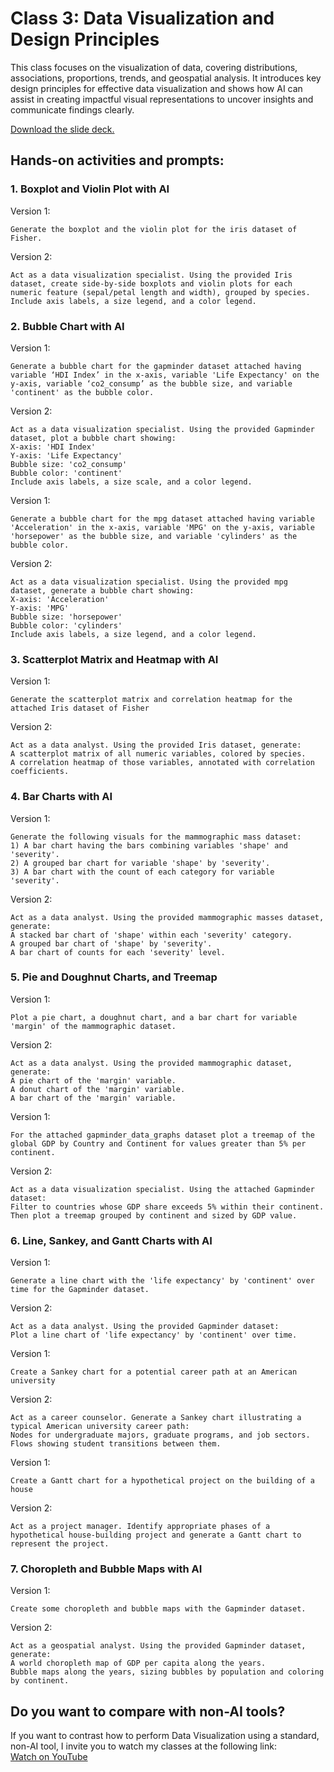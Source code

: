 # Class 3: Data Visualization and Design Principles

This class focuses on the visualization of data, covering distributions, associations, proportions, trends, and geospatial analysis. It introduces key design principles for effective data visualization and shows how AI can assist in creating impactful visual representations to uncover insights and communicate findings clearly.

[Download the slide deck.](./DA2I_Class03_Dataviz.pdf)

## Hands-on activities and prompts:

### 1. Boxplot and Violin Plot with AI

Version 1:
```
Generate the boxplot and the violin plot for the iris dataset of Fisher.
```
Version 2:
```
Act as a data visualization specialist. Using the provided Iris dataset, create side-by-side boxplots and violin plots for each numeric feature (sepal/petal length and width), grouped by species. Include axis labels, a size legend, and a color legend.
```

### 2. Bubble Chart with AI

Version 1:
```
Generate a bubble chart for the gapminder dataset attached having variable ‘HDI Index’ in the x-axis, variable 'Life Expectancy' on the y-axis, variable ‘co2_consump’ as the bubble size, and variable 'continent' as the bubble color.
```
Version 2:
```
Act as a data visualization specialist. Using the provided Gapminder dataset, plot a bubble chart showing:
X-axis: 'HDI Index'
Y-axis: 'Life Expectancy'
Bubble size: 'co2_consump'
Bubble color: 'continent'
Include axis labels, a size scale, and a color legend.
```

Version 1:
```
Generate a bubble chart for the mpg dataset attached having variable 'Acceleration' in the x-axis, variable 'MPG' on the y-axis, variable 'horsepower' as the bubble size, and variable 'cylinders' as the bubble color.
```

Version 2:
```
Act as a data visualization specialist. Using the provided mpg dataset, generate a bubble chart showing:
X-axis: 'Acceleration'
Y-axis: 'MPG'
Bubble size: 'horsepower'
Bubble color: 'cylinders'
Include axis labels, a size legend, and a color legend.
```

### 3. Scatterplot Matrix and Heatmap with AI

Version 1:
```
Generate the scatterplot matrix and correlation heatmap for the attached Iris dataset of Fisher
```

Version 2:
```
Act as a data analyst. Using the provided Iris dataset, generate:
A scatterplot matrix of all numeric variables, colored by species.
A correlation heatmap of those variables, annotated with correlation coefficients.
```

### 4. Bar Charts with AI

Version 1:
```
Generate the following visuals for the mammographic mass dataset:
1) A bar chart having the bars combining variables 'shape' and 'severity'.
2) A grouped bar chart for variable 'shape' by 'severity'.
3) A bar chart with the count of each category for variable 'severity'.
```

Version 2:
```
Act as a data analyst. Using the provided mammographic masses dataset, generate:
A stacked bar chart of 'shape' within each 'severity' category.
A grouped bar chart of 'shape' by 'severity'.
A bar chart of counts for each 'severity' level.
```

### 5. Pie and Doughnut Charts, and Treemap

Version 1:
```
Plot a pie chart, a doughnut chart, and a bar chart for variable 'margin' of the mammographic dataset.
```
Version 2:
```
Act as a data analyst. Using the provided mammographic dataset, generate:
A pie chart of the 'margin' variable.
A donut chart of the 'margin' variable.
A bar chart of the 'margin' variable.
```
Version 1:
```
For the attached gapminder_data_graphs dataset plot a treemap of the global GDP by Country and Continent for values greater than 5% per continent.
```
Version 2:
```
Act as a data visualization specialist. Using the attached Gapminder dataset:
Filter to countries whose GDP share exceeds 5% within their continent. 
Then plot a treemap grouped by continent and sized by GDP value.
```

### 6. Line, Sankey, and Gantt Charts with AI

Version 1:
```
Generate a line chart with the 'life expectancy' by 'continent' over time for the Gapminder dataset.
```
Version 2:
```
Act as a data analyst. Using the provided Gapminder dataset: 
Plot a line chart of 'life expectancy' by 'continent' over time.
```

Version 1:
```
Create a Sankey chart for a potential career path at an American university
```
Version 2:
```
Act as a career counselor. Generate a Sankey chart illustrating a typical American university career path: 
Nodes for undergraduate majors, graduate programs, and job sectors.
Flows showing student transitions between them.
```

Version 1:
```
Create a Gantt chart for a hypothetical project on the building of a house
```
Version 2:
```
Act as a project manager. Identify appropriate phases of a hypothetical house-building project and generate a Gantt chart to represent the project.
```

### 7. Choropleth and Bubble Maps with AI

Version 1:
```
Create some choropleth and bubble maps with the Gapminder dataset.
```
Version 2:
```
Act as a geospatial analyst. Using the provided Gapminder dataset, generate:
A world choropleth map of GDP per capita along the years.
Bubble maps along the years, sizing bubbles by population and coloring by continent.
```

## Do you want to compare with non-AI tools?
If you want to contrast how to perform Data Visualization using a standard, non-AI tool, I invite you to watch my classes at the following link:  
[Watch on YouTube](https://www.youtube.com/watch?v=Iid5_XFlSOU&list=PLDAcHI0EPlZJBPplCSQ3mNYwlJ4y8HraA&index=7)
